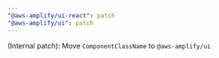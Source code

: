 ```yaml
---
"@aws-amplify/ui-react": patch
"@aws-amplify/ui": patch
---
```


(Internal patch): Move `ComponentClassName` to `@aws-amplify/ui`

